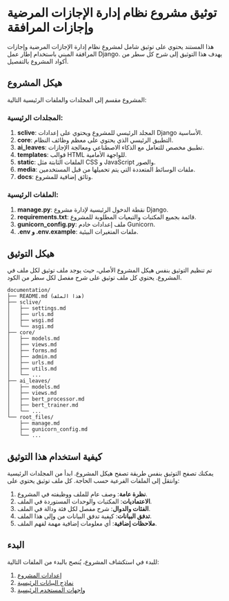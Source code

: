 # توثيق مشروع نظام إدارة الإجازات المرضية وإجازات المرافقة

هذا المستند يحتوي على توثيق شامل لمشروع نظام إدارة الإجازات المرضية وإجازات المرافقة المبني باستخدام إطار عمل Django. يهدف هذا التوثيق إلى شرح كل سطر من أكواد المشروع بالتفصيل.

## هيكل المشروع

المشروع مقسم إلى المجلدات والملفات الرئيسية التالية:

### المجلدات الرئيسية:

1. **sclive**: المجلد الرئيسي للمشروع ويحتوي على إعدادات Django الأساسية.
2. **core**: التطبيق الرئيسي الذي يحتوي على معظم وظائف النظام.
3. **ai_leaves**: تطبيق مخصص للتعامل مع الذكاء الاصطناعي ومعالجة الإجازات.
4. **templates**: قوالب HTML للواجهة الأمامية.
5. **static**: الملفات الثابتة مثل CSS و JavaScript والصور.
6. **media**: ملفات الوسائط المتعددة التي يتم تحميلها من قبل المستخدمين.
7. **docs**: وثائق إضافية للمشروع.

### الملفات الرئيسية:

1. **manage.py**: نقطة الدخول الرئيسية لإدارة مشروع Django.
2. **requirements.txt**: قائمة بجميع المكتبات والتبعيات المطلوبة للمشروع.
3. **gunicorn_config.py**: ملف إعدادات خادم Gunicorn.
4. **.env و .env.example**: ملفات المتغيرات البيئية.

## هيكل التوثيق

تم تنظيم التوثيق بنفس هيكل المشروع الأصلي، حيث يوجد ملف توثيق لكل ملف في المشروع. يحتوي كل ملف توثيق على شرح مفصل لكل سطر من الكود.

```
documentation/
├── README.md (هذا الملف)
├── sclive/
│   ├── settings.md
│   ├── urls.md
│   ├── wsgi.md
│   └── asgi.md
├── core/
│   ├── models.md
│   ├── views.md
│   ├── forms.md
│   ├── admin.md
│   ├── urls.md
│   ├── utils.md
│   └── ...
├── ai_leaves/
│   ├── models.md
│   ├── views.md
│   ├── bert_processor.md
│   ├── bert_trainer.md
│   └── ...
└── root_files/
    ├── manage.md
    ├── gunicorn_config.md
    └── ...
```

## كيفية استخدام هذا التوثيق

يمكنك تصفح التوثيق بنفس طريقة تصفح هيكل المشروع. ابدأ من المجلدات الرئيسية وانتقل إلى الملفات الفرعية حسب الحاجة. كل ملف توثيق يحتوي على:

1. **نظرة عامة**: وصف عام للملف ووظيفته في المشروع.
2. **الاعتماديات**: المكتبات والوحدات المستوردة في الملف.
3. **الفئات والدوال**: شرح مفصل لكل فئة ودالة في الملف.
4. **تدفق البيانات**: كيفية تدفق البيانات من وإلى هذا الملف.
5. **ملاحظات إضافية**: أي معلومات إضافية مهمة لفهم الملف.

## البدء

للبدء في استكشاف المشروع، يُنصح بالبدء من الملفات التالية:

1. [إعدادات المشروع](./sclive/settings.md)
2. [نماذج البيانات الرئيسية](./core/models.md)
3. [واجهات المستخدم الرئيسية](./core/views.md)
